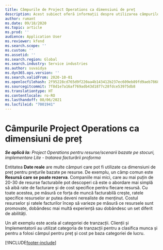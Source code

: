 ```yaml
---
title: Câmpurile de Project Operations ca dimensiuni de preț
description: Acest subiect oferă informații despre utilizarea câmpurilor ca dimensiuni pentru stabilirea prețurilor în Dynamics 365 Project Operations.
author: rumant
ms.date: 09/18/2020
ms.topic: article
ms.prod: ''
audience: Application User
ms.reviewer: kfend
ms.search.scope: ''
ms.custom: ''
ms.assetid: ''
ms.search.region: Global
ms.search.industry: Service industries
ms.author: suvaidya
ms.dyn365.ops.version: ''
ms.search.validFrom: 2020-10-01
ms.openlocfilehash: 2f95228cd765d9f220aa4b143412b237ec609eb89fd9aeb786818af828dd3229
ms.sourcegitcommit: 7f8d1e7a16af769adb43d1877c28fdce53975db8
ms.translationtype: HT
ms.contentlocale: ro-RO
ms.lasthandoff: 08/06/2021
ms.locfileid: "7001941"
---
```

# <a name="project-operations-fields-as-pricing-dimensions"></a>Câmpurile Project Operations ca dimensiuni de preț

_**Se aplică la:** Project Operations pentru resurse/scenarii bazate pe stocuri, implementare Lite - tratarea facturării proforma_

Entitatea **Date reale** are multe câmpuri care pot fi utilizate ca dimensiuni de preț pentru prețurile bazate pe resurse. De exemplu, un câmp comun este **Resursă care se poate rezerva**. Companiile mai mici, care au mai puțin de 20-30 de resurse facturabile pot descoperi că este o abordare mai simplă să aibă rate de facturare și de cost specifice pentru fiecare resursă. Cu toate acestea, pe măsură ce forța de muncă facturabilă crește, ratele specifice resurselor ar putea deveni nerealiste de menținut. Costul resurselor și ratele facturilor încep să varieze pe măsură ce resursele sunt promovate, dobândesc mai multă experiență sau dobândesc un set diferit de abilități. 

Un alt exemplu este acela al categoriei de tranzacții. Clienții și Implementatorii au utilizat categoria de tranzacții pentru a clasifica munca și pentru a folosi câmpul pentru preț și cost pe baza categoriei de lucru.


[!INCLUDE[footer-include](../includes/footer-banner.md)]